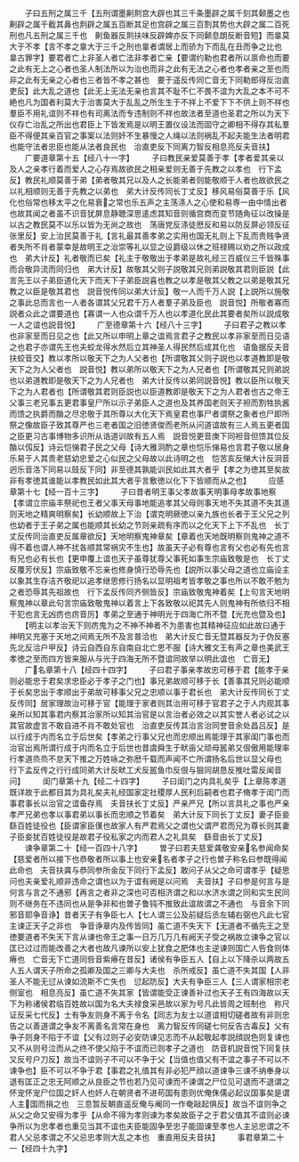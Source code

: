 <!-- { "loadSidebar": true } -->
　　子曰五刑之属三千【五刑谓墨劓剕宫大辟也其三千条墨辟之属千刻其颡墨之也劓辟之属千截其鼻也剕辟之属五百断其足也宫辟之属三百割其势也大辟之属二百死刑也凡五刑之属三千也　劓鱼器反剕扶味反辟婢亦反下同颡息朗反断音短】而辠莫大于不孝【言不孝之辠大于三千之刑也辠者谓居上而骄为下而乱在丑而争之比也　辠古罪字】要君者亡上非圣人者亡法非孝者亡亲【要谓约勒也君者所以禀命也而要之此有无上之心者也圣人制法所以为治也而非之此有无法之心者也孝者亲之至也而非之此有无亲之心者也三者皆不孝之甚也　要于遥反传同亡音无下同勒郎得反治直吏反】此大乱之道也【此无上无法无亲也言其不耻不仁不畏不谊为大乱之本不可不絶也凡为国者利莫大于治害莫大于乱乱之所生生于不祥上不爱下下不供上则不祥也羣臣不用礼谊则不祥也有司离法而专违制则不祥也故法者至道也圣君之所以为天下仪存亡治乱之所出也君臣上下皆发焉是以明王置仪设法而固守之卿相不得存其私羣臣不得便其亲百官之事案以法则奸不生暴慢之人绳以法则祸乱不起夫能生法者明君也能守法者忠臣也能从法者良民也　治直吏反下同离力智反相息亮反夫音扶】
　　广要道章第十五【经八十一字】
　　子曰教民亲爱莫善于孝【孝者爱其亲以及人之亲孝行着而爱人之心存焉故欲民之相亲爱则无善于先教之以孝也　行下孟反】教民礼顺莫善于弟【弟者敬其兄以及人之长能弟者则能敬顺于人者也故欲民之以礼相顺则无善于先教之以弟也　弟大计反传同长丁丈反】移风易俗莫善于乐【风化也俗常也移太平之化易衰之常也乐五声之主荡涤人之心使和易専一由中情出者也故其闻之者虽不识音犹屏息静聴深思逺虑其知音则循宫商而变节随角征以改操是以古之教民莫不以乐以皆为无尚之故也　荡唐党反涤徒厯反和易以防反屏必领反征张里反】安上治民莫善于礼【言礼最其善孝弟之实用也国无礼则上下乱而贵贱争贤者失所不肖者蒙幸是故明王之治崇等礼以显之设爵级以休之班禄赐以劝之所以政成也　弟大计反】礼者敬而已矣【礼主于敬敬出于孝弟是故礼经三百威仪三千皆殊事而合敬异流而同归也　弟大计反】故敬其父则子説敬其兄则弟説敬其君则臣説【此言先王以子弟臣道化天下而天下子弟臣説喜也教之以孝是敬其父教之以弟是敬其兄教之以臣是敬其君也　説音悦传同以弟大计反】敬一人而千万人説【上説所以施敬之事此总而言也一人者各谓其父兄君千万人者羣子弟及臣也　説音悦】所敬者寡而説者众此之谓要道也【寡谓一人也众谓千万人也以孝道化民此其要者矣所以説成敬一人之谊也説音悦】
　　广至德章第十六【经八十三字】
　　子曰君子之教以孝也非家至而日见之也【此又所以申明上章之谊焉言君子之教民以孝非家至而日见语之也君子亦谓先王也夫蛟龙得水然后立其神圣人得民然后成其化也　语鱼据反夫音扶蛟音交】教以孝所以敬天下之为人父者也【所谓敬其父则子説也以孝道教即是敬天下之为人父者也　説音悦】教以弟所以敬天下之为人兄者也【所谓敬其兄则弟説也以弟道教即是敬天下之为人兄者也　弟大计反传以弟同説音悦】教以臣所以敬天下之为人君者也【所谓敬其君则臣説也以臣道教即是敬天下之为人君者也古之帝王父事三老兄事五更君事皇尸所以示子弟臣人之道也及其养国老则天子袒而割牲执酱而馈之执爵而酳之尽忠敬于其所尊以大化天下焉皇君也事尸者谓祭之象者也尸即所祭之像故臣子致其尊严也三老者国之旧徳贤俊而老所从问道谊故有三人焉五更者国之臣更习古事博物多识所从诰道训故有五人焉　説音悦更音庚下同袒音但馈其位反酳以仭反】诗云恺悌君子民之父母【诗大雅泂酌之章也恺乐悌易也言君子敬以居身乐易于人其贵老慈幼忠爱之心似民之父母故以此诗明之也　恺苦亥反悌大计反泂音迥乐音洛下同易以豉反下同】非至德其孰能训民如此其大者乎【孝之为徳其至矣故非有孝徳其谁能以孝教民如此其大者乎言敷徳以化下下皆顺而从之也】
　　应感章第十七【经一百十三字】
　　子曰昔者明王事父孝故事天明事母孝故事地察【孝谓立宗庙丰祭祀也王者父事天母事地能追孝其父母则事天地不失其道不失其道则天地之精爽明察矣】长幼顺故上下治【谓克明厥徳以亲九族也长者于王父兄之列也幼者于王子弟之属也能顺其长幼之节则亲疏有序而以之化天下上下不乱也　长丁丈反传同治直吏反属章欲反】天地明察鬼神章矣【章着也天地既明察则鬼神之道不得不着也谓人神不扰各顺其常祸灾不生也】故虽天子必有尊也言有父也必有先也言有兄也必有长也【更申覆上谊也天子虽尊犹尊父事死如事生宗庙致敬是也　长丁丈反覆芳伏反】宗庙致敬不忘亲也修身慎行恐辱先也【説所以事父母之道也立庙设主以象其生存洁齐敬祀以追孝继思修行扬名以显明祖考皆孝敬之事也所以不敢不勉为之者恐辱其先祖故也　行下孟反传同齐侧皆反】宗庙致敬鬼神着矣【上句言天地明察鬼神以章此句言宗庙致敬鬼神以着言上下各致敬以祀其先人则鬼神有所依归不相干犯也言无凶疠也疠音厉】孝弟之至通于神明光于四海亡所不暨【光充也暨及也】
　　【明主以孝治天下则疠鬼为之不神不神者不为患害也其精神征应如此故曰通于神明又充塞于天地之间焉无所不及言普洽也　弟大计反亡音无暨其器反为于伪反塞先北反洽户甲反】诗云自西自东自南自北亡思不服【诗大雅文王有声之章也美武王孝徳之至而四方皆来服从与光于四海无所不暨谊同故举以明此谊也　亡音无】
　　广名章第十八【经四十四字】
　　子曰君子事亲孝故忠可移于君【能孝于亲则必能忠于君矣求忠臣必于孝子之门也】事兄弟故顺可移于长【善事其兄则必能顺于长矣忠出于孝顺出于弟故可移事父兄之忠顺以事于君长也　弟大计反传同长丁丈反传同】居家理故治可移于官【能理于家者则其治用可移于官君子之于人内观其事亲所以知其事君内察其治家所以知其治官是以言治者必效之以其实誉人者必试之以其官故虚言不敢自进不肖不敢处官也　治直吏反传其治言治同誉音余处昌吕反】是以行成于内而名立于后世矣【孝弟之行事父兄也而忠顺出焉能理于其家闺门事也而治官出焉所谓行成于内而名立于后世也昔虞舜生于畎亩父顽母嚚弟又佷傲用能理率行孝道烝烝不怠天下推之万姓咏之弥厯千载而声闻不亡所谓扬名后世以显父母也　行下孟反传之行行成同弟大计反畎工犬反嚚鱼巾反佷与狠同胡恳反推吐雷反闻音问】
　　闺门章第十九【经二十四字】
　　子曰闺门之内具礼矣乎【上章陈孝道既详故于此都目其为具礼矣夫礼经国家定社稷厚人民利后嗣者也君子脩孝于闺门而事君事长以治官之谊备存焉　夫音扶长丁丈反】严亲严兄【所以言具礼之事也严亲孝严兄弟也孝以事君弟以事长而忠顺之节着矣　弟大计反下同长丁丈反】妻子臣妾繇百姓徒役也【臣谓家臣傼也故家人有严君焉父之谓也父谓严君而兄为尊长则其妻子臣妾犹百姓徒役是故君子役私家之内而君人之礼具矣　繇音由长丁丈反】
　　谏争章第二十【经一百四十八字】
　　曽子曰若夫慈爱龚敬安亲名参闻命矣【慈爱者所以接下也恭敬者所以事上也安亲名者孝子之行也曽子称名曰参既得闻此命也　夫音扶龚与恭同参所金反下同行下孟反】敢问子从父之命可谓孝乎【疑思问也夫亲爱礼顺非违命之谓也以为于谊有阙是以问焉　夫音扶】子曰参是何言与是何言与言之不通邪【再言之者非之深也可否相济谓之和以水济水谓之同和实生民同则不继务在不违同也从是争非和也曽子鲁钝不推致此谊故谓之不通也　与音余下同邪音耶争音诤】昔者天子有争臣七人【七人谓三公及前疑后丞左辅右弼也凡此七官主谏正天子之非也　争音诤章内及传皆同】虽亡道不失天下【无道者不循先王之至徳要道者不失天下言从谏也帝王之事一日万几万几有阙天子受之祸故立谏争之官以匡已过过而能改善之大者也故凡谏所以安上犹食之肥体也主逆谏则国亡人呰食则体瘠也　亡音无下亡道同呰音紫瘠在昔反】诸侯有争臣五人【自上以下降杀以两故五人五人谓天子所命之孤卿及国之三卿与大夫也　杀所戒反】虽亡道不失其国【人非圣人不能无愆从谏如流斯不亡失也　愆起防反】大夫有争臣三人【三人谓家相宗老侧室也　相息亮反】虽亡道不失其家【皆谓能受正谏善补过也天子王有四海故以天下为称诸侯君临百姓故以国为名大夫禄食采邑故以家为号凡此皆周之班制也　称尺证反采七代反】士有争友则身不离于令名【同志为友士以道谊相切磋者故有非则忠告之以善道谓之争友不离善名言常在身也　离力智反传同磋七何反告古毒反】父有争子则身不陷于不谊【父有过则子必安防谏见志而不从起敬起孝説顔説色则复谏也又不从则号泣而从之终不使父陷于不谊而已则孝子之道也　防音机説音悦下同复扶又反号户刀反】故当不谊则子不可以不争于父【当值也值父有不谊之事子不可以不谏争也】臣不可以不争于君【事君之礼值其有非必犯严顔以道谏争三谏不纳奉身以退有匡正之忠无阿顺之从良臣之节也若乃见可谏而不谏谓之尸位见可退而不退谓之怀宠怀宠尸位国之奸人也奸人在朝贤者不进苟国有患则优俺侏儒必起议国事矣是谓人主国而捐之也　三息暂反朝直遥反俺与阉同一作奄敺起俱反】故当不谊则争之从父之命又安得为孝乎【从命不得为孝则谏为孝矣故臣子之于君父值其不谊则必谏争所以为忠孝者也重见当其不谊也夫臣能固争至忠子能固谏至孝也人主忌忠谓之不君人父忌孝谓之不父忌忠孝则大乱之本也　重直用反夫音扶】
　　事君章第二十一【经四十九字】
